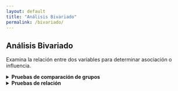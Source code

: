 ```yaml
---
layout: default
title: "Análisis Bivariado"
permalink: /bivariado/
---
```


<section class="contenido">
  <h2>Análisis Bivariado</h2>
  <p>Examina la relación entre dos variables para determinar asociación o influencia.</p>

  <details>
    <summary><strong>Pruebas de comparación de grupos</strong></summary>
    <ul>
      <li>Prueba T</li>
      <li>ANOVA</li>
    </ul>
  </details>

  <details>
    <summary><strong>Pruebas de relación</strong></summary>
    <ul>
      <li>Correlación (Pearson, Spearman)</li>
      <li>Regresión lineal simple</li>
      <li>Regresión logística</li>
      <li>Chi-cuadrado (para variables categóricas)</li>
    </ul>
  </details>
</section>
